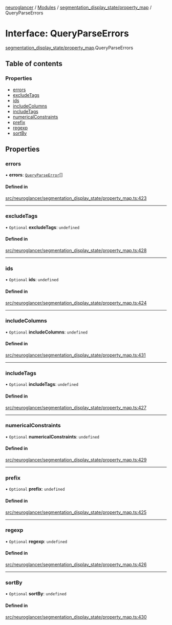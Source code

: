[neuroglancer](../README.md) / [Modules](../modules.md) / [segmentation\_display\_state/property\_map](../modules/segmentation_display_state_property_map.md) / QueryParseErrors

# Interface: QueryParseErrors

[segmentation_display_state/property_map](../modules/segmentation_display_state_property_map.md).QueryParseErrors

## Table of contents

### Properties

- [errors](segmentation_display_state_property_map.QueryParseErrors.md#errors)
- [excludeTags](segmentation_display_state_property_map.QueryParseErrors.md#excludetags)
- [ids](segmentation_display_state_property_map.QueryParseErrors.md#ids)
- [includeColumns](segmentation_display_state_property_map.QueryParseErrors.md#includecolumns)
- [includeTags](segmentation_display_state_property_map.QueryParseErrors.md#includetags)
- [numericalConstraints](segmentation_display_state_property_map.QueryParseErrors.md#numericalconstraints)
- [prefix](segmentation_display_state_property_map.QueryParseErrors.md#prefix)
- [regexp](segmentation_display_state_property_map.QueryParseErrors.md#regexp)
- [sortBy](segmentation_display_state_property_map.QueryParseErrors.md#sortby)

## Properties

### errors

• **errors**: [`QueryParseError`](segmentation_display_state_property_map.QueryParseError.md)[]

#### Defined in

[src/neuroglancer/segmentation_display_state/property_map.ts:423](https://github.com/ActiveBrainAtlas2/neuroglancer/blob/1beb5d34/src/neuroglancer/segmentation_display_state/property_map.ts#L423)

___

### excludeTags

• `Optional` **excludeTags**: `undefined`

#### Defined in

[src/neuroglancer/segmentation_display_state/property_map.ts:428](https://github.com/ActiveBrainAtlas2/neuroglancer/blob/1beb5d34/src/neuroglancer/segmentation_display_state/property_map.ts#L428)

___

### ids

• `Optional` **ids**: `undefined`

#### Defined in

[src/neuroglancer/segmentation_display_state/property_map.ts:424](https://github.com/ActiveBrainAtlas2/neuroglancer/blob/1beb5d34/src/neuroglancer/segmentation_display_state/property_map.ts#L424)

___

### includeColumns

• `Optional` **includeColumns**: `undefined`

#### Defined in

[src/neuroglancer/segmentation_display_state/property_map.ts:431](https://github.com/ActiveBrainAtlas2/neuroglancer/blob/1beb5d34/src/neuroglancer/segmentation_display_state/property_map.ts#L431)

___

### includeTags

• `Optional` **includeTags**: `undefined`

#### Defined in

[src/neuroglancer/segmentation_display_state/property_map.ts:427](https://github.com/ActiveBrainAtlas2/neuroglancer/blob/1beb5d34/src/neuroglancer/segmentation_display_state/property_map.ts#L427)

___

### numericalConstraints

• `Optional` **numericalConstraints**: `undefined`

#### Defined in

[src/neuroglancer/segmentation_display_state/property_map.ts:429](https://github.com/ActiveBrainAtlas2/neuroglancer/blob/1beb5d34/src/neuroglancer/segmentation_display_state/property_map.ts#L429)

___

### prefix

• `Optional` **prefix**: `undefined`

#### Defined in

[src/neuroglancer/segmentation_display_state/property_map.ts:425](https://github.com/ActiveBrainAtlas2/neuroglancer/blob/1beb5d34/src/neuroglancer/segmentation_display_state/property_map.ts#L425)

___

### regexp

• `Optional` **regexp**: `undefined`

#### Defined in

[src/neuroglancer/segmentation_display_state/property_map.ts:426](https://github.com/ActiveBrainAtlas2/neuroglancer/blob/1beb5d34/src/neuroglancer/segmentation_display_state/property_map.ts#L426)

___

### sortBy

• `Optional` **sortBy**: `undefined`

#### Defined in

[src/neuroglancer/segmentation_display_state/property_map.ts:430](https://github.com/ActiveBrainAtlas2/neuroglancer/blob/1beb5d34/src/neuroglancer/segmentation_display_state/property_map.ts#L430)
